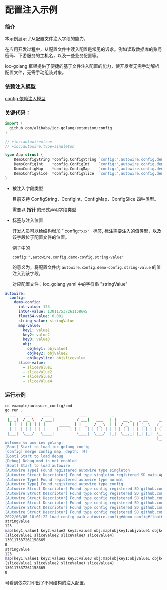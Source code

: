 # 配置注入示例

### 简介

本示例展示了从配置文件注入字段的能力。

在应用开发过程中，从配置文件中读入配置是常见的诉求。例如读取数据库的账号密码、下游服务的主机名，以及一些业务配置等。

ioc-golang 框架提供了便捷的基于文件注入配置的能力，使开发者无需手动解析配置文件，无需手动组装对象。

### 依赖注入模型

[config 依赖注入模型](https://github.com/alibaba/IOC-Golang/tree/master/extension/config)

### 关键代码：

```go
import (
  github.com/alibaba/ioc-golang/extension/config
)

// +ioc:autowire=true
// +ioc:autowire:type=singleton

type App struct {
	DemoConfigString *config.ConfigString `config:",autowire.config.demo-config.string-value"`
	DemoConfigInt    *config.ConfigInt    `config:",autowire.config.demo-config.int-value"`
	DemoConfigMap    *config.ConfigMap    `config:",autowire.config.demo-config.map-value"`
	DemoConfigSlice  *config.ConfigSlice  `config:",autowire.config.demo-config.slice-value"`
}
```

- 被注入字段类型

  目前支持 ConfigString，ConfigInt，ConfigMap，ConfigSlice 四种类型。

  需要以 **指针** 的形式声明字段类型

- 标签与注入位置

  开发人员可以给结构增加 ``config:`"xxx" ` 标签, 标注需要注入的值类型，以及该字段位于配置文件的位置。

  例子中的

  `config:",autowire.config.demo-config.string-value"`

  的意义为，将配置文件内 `autowire.config.demo-config.string-value` 的值注入到该字段。

  对应配置文件：ioc_golang.yaml 中的字符串 "stringValue"

```yaml
autowire:
  config:
    demo-config:
      int-value: 123
      int64-value: 130117537261158665
      float64-value: 0.001
      string-value: stringValue
      map-value:
        key1: value1
        key2: value2
        key3: value3
        obj:
          objkey1: objvalue1
          objkey2: objvalue2
          objkeyslice: objslicevalue
      slice-value:
        - sliceValue1
        - sliceValue2
        - sliceValue3
        - sliceValue4
 ```

### 运行示例

```bash
cd example/autowire_config/cmd
go run .
  ___    ___     ____            ____           _                         
 |_ _|  / _ \   / ___|          / ___|   ___   | |   __ _   _ __     __ _ 
  | |  | | | | | |      _____  | |  _   / _ \  | |  / _` | | '_ \   / _` |
  | |  | |_| | | |___  |_____| | |_| | | (_) | | | | (_| | | | | | | (_| |
 |___|  \___/   \____|          \____|  \___/  |_|  \__,_| |_| |_|  \__, |
                                                                    |___/ 
Welcome to use ioc-golang!
[Boot] Start to load ioc-golang config
[Config] merge config map, depth: [0]
[Boot] Start to load debug
[Debug] Debug mod is not enabled
[Boot] Start to load autowire
[Autowire Type] Found registered autowire type singleton
[Autowire Struct Descriptor] Found type singleton registered SD main.App
[Autowire Type] Found registered autowire type normal
[Autowire Type] Found registered autowire type config
[Autowire Struct Descriptor] Found type config registered SD github.com/alibaba/ioc-golang/extension/config.ConfigInt64
[Autowire Struct Descriptor] Found type config registered SD github.com/alibaba/ioc-golang/extension/config.ConfigInt
[Autowire Struct Descriptor] Found type config registered SD github.com/alibaba/ioc-golang/extension/config.ConfigMap
[Autowire Struct Descriptor] Found type config registered SD github.com/alibaba/ioc-golang/extension/config.ConfigSlice
[Autowire Struct Descriptor] Found type config registered SD github.com/alibaba/ioc-golang/extension/config.ConfigString
[Autowire Struct Descriptor] Found type config registered SD github.com/alibaba/ioc-golang/extension/config.ConfigFloat64
2022/06/06 18:01:22 load config path autowire.config#demo-config#float64-value error =  property [autowire config#demo-config#float64-value]'s key config#demo-config#float64-value not found
stringValue
123
map[key1:value1 key2:value2 key3:value3 obj:map[objkey1:objvalue1 objkey2:objvalue2 objkeyslice:objslicevalue]]
[sliceValue1 sliceValue2 sliceValue3 sliceValue4]
130117537261158665
0
stringValue
123
map[key1:value1 key2:value2 key3:value3 obj:map[objkey1:objvalue1 objkey2:objvalue2 objkeyslice:objslicevalue]]
[sliceValue1 sliceValue2 sliceValue3 sliceValue4]
130117537261158665
0

```

可看到依次打印出了不同结构的注入配置。

